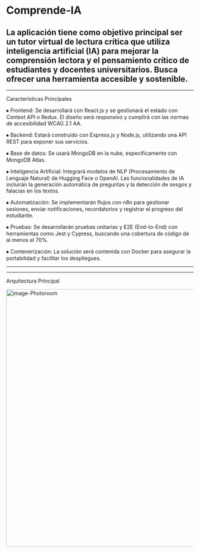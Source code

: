 # Comprende-IA
La aplicación tiene como objetivo principal ser un tutor virtual de lectura crítica que utiliza inteligencia artificial (IA) para mejorar la comprensión lectora y el pensamiento crítico de estudiantes y docentes universitarios. Busca ofrecer una herramienta accesible y sostenible.
-------------------------------------------------------------------------------------------------------------------------------------------------------------------------------------------------------------------
-------------------------------------------------------------------------------------------------------------------------------------------------------------------------------------------------------------------
Características Principales

⦁	Frontend: Se desarrollará con React.js y se gestionará el estado con Context API o Redux. El diseño será responsivo y cumplirá con las normas de accesibilidad WCAG 2.1 AA.

⦁	Backend: Estará construido con Express.js y Node.js, utilizando una API REST para exponer sus servicios.

⦁	Base de datos: Se usará MongoDB en la nube, específicamente con MongoDB Atlas.

⦁	Inteligencia Artificial: Integrará modelos de NLP (Procesamiento de Lenguaje Natural) de Hugging Face o OpenAI. Las funcionalidades de IA incluirán la generación automática de preguntas y la detección de sesgos y falacias en los textos.

⦁	Automatización: Se implementarán flujos con n8n para gestionar sesiones, enviar notificaciones, recordatorios y registrar el progreso del estudiante.

⦁	Pruebas: Se desarrollarán pruebas unitarias y E2E (End-to-End) con herramientas como Jest y Cypress, buscando una cobertura de código de al menos el 70%.

⦁	Contenerización: La solución será contenida con Docker para asegurar la portabilidad y facilitar los despliegues.

-------------------------------------------------------------------------------------------------------------------------------------------------------------------------------------------------------------------
-------------------------------------------------------------------------------------------------------------------------------------------------------------------------------------------------------------------

Arquitectura Principal

<img width="932" height="692" alt="image-Photoroom" src="https://github.com/user-attachments/assets/a9430d7d-9418-4c81-9800-1155447f672c" />

